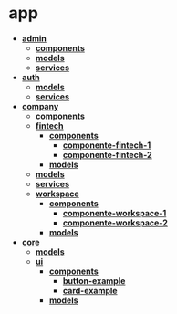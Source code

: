 <!-- generated by markdown-notes-tree -->

# app

<!-- optional markdown-notes-tree directory description starts here -->

<!-- optional markdown-notes-tree directory description ends here -->

- [**admin**](admin)
    - [**components**](admin/components)
    - [**models**](admin/models)
    - [**services**](admin/services)
- [**auth**](auth)
    - [**models**](auth/models)
    - [**services**](auth/services)
- [**company**](company)
    - [**components**](company/components)
    - [**fintech**](company/fintech)
        - [**components**](company/fintech/components)
            - [**componente-fintech-1**](company/fintech/components/componente-fintech-1)
            - [**componente-fintech-2**](company/fintech/components/componente-fintech-2)
        - [**models**](company/fintech/models)
    - [**models**](company/models)
    - [**services**](company/services)
    - [**workspace**](company/workspace)
        - [**components**](company/workspace/components)
            - [**componente-workspace-1**](company/workspace/components/componente-workspace-1)
            - [**componente-workspace-2**](company/workspace/components/componente-workspace-2)
        - [**models**](company/workspace/models)
- [**core**](core)
    - [**models**](core/models)
    - [**ui**](core/ui)
        - [**components**](core/ui/components)
            - [**button-example**](core/ui/components/button-example)
            - [**card-example**](core/ui/components/card-example)
        - [**models**](core/ui/models)
